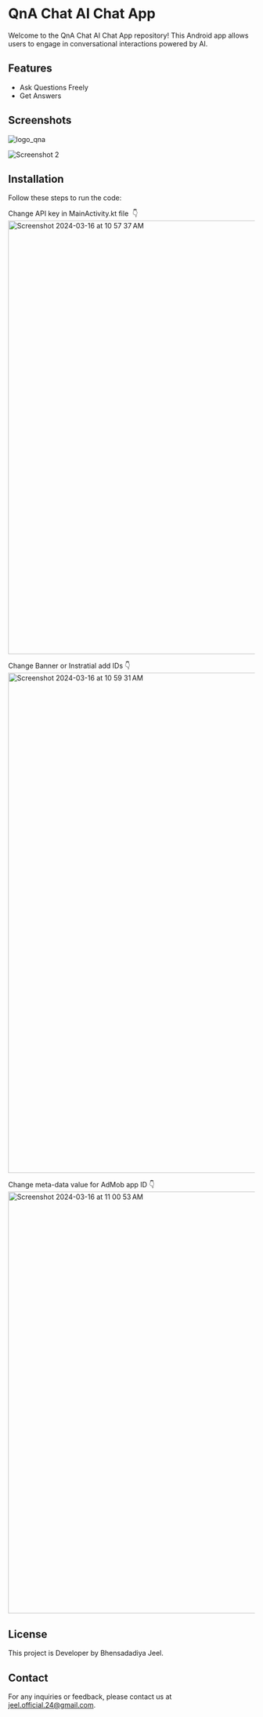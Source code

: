 # QnA Chat AI Chat App

Welcome to the QnA Chat AI Chat App repository! This Android app allows users to engage in conversational interactions powered by AI.

## Features

- Ask Questions Freely
- Get Answers

## Screenshots

![logo_qna](https://github.com/jeelpatel001/QnA-Chat-App/assets/124356989/dc2b8e13-be05-4f7c-b61e-db55b5b442aa)

![Screenshot 2](link/to/screenshot2.png)

## Installation

Follow these steps to run the code:

Change API key in MainActivity.kt file  👇
<img width="884" alt="Screenshot 2024-03-16 at 10 57 37 AM" src="https://github.com/jeelpatel001/QnA-Chat-App/assets/124356989/7bf66efe-d157-4ae6-a2be-1b55b44ee89c">

Change Banner or Instratial add IDs  👇
<img width="1020" alt="Screenshot 2024-03-16 at 10 59 31 AM" src="https://github.com/jeelpatel001/QnA-Chat-App/assets/124356989/485eebbb-4f92-4611-ac26-de4feb7f1146">

Change meta-data value for AdMob app ID 👇
<img width="860" alt="Screenshot 2024-03-16 at 11 00 53 AM" src="https://github.com/jeelpatel001/QnA-Chat-App/assets/124356989/91638b73-8f49-4dac-9cbc-ecdfcc69908e">

## License

This project is Developer by Bhensadadiya Jeel.

## Contact

For any inquiries or feedback, please contact us at [jeel.official.24@gmail.com](mailto:jeel.official.24@gmail.com).
